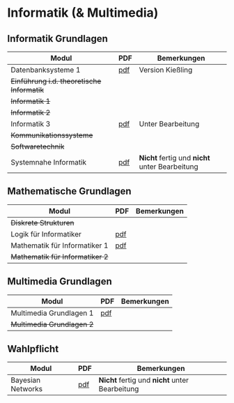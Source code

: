 # Informatik (& Multimedia)
## Informatik Grundlagen
Modul | PDF | Bemerkungen
----- | --- | -----------
Datenbanksysteme 1 | [pdf](https://github.com/uniaugsburg/Informatik/blob/master/informatik-grundlagen/dbs_1/summary.pdf) | Version Kießling
~~Einführung i.d. theoretische Informatik~~ | 
~~Informatik 1~~ |
~~Informatik 2~~ |
Informatik 3 | [pdf](https://github.com/uniaugsburg/Informatik/blob/master/informatik-grundlagen/i_3/summary.pdf) | Unter Bearbeitung
~~Kommunikationssysteme~~ | 
~~Softwaretechnik~~ |  
Systemnahe Informatik | [pdf](https://github.com/uniaugsburg/Informatik/blob/master/informatik-grundlagen/si/summary.pdf) | **Nicht** fertig und **nicht** unter Bearbeitung

## Mathematische Grundlagen
Modul | PDF | Bemerkungen
----- | --- | -----------
~~Diskrete Strukturen~~ |
Logik für Informatiker | [pdf](https://github.com/uniaugsburg/Informatik/blob/master/mathematische-grundlagen/lfi/summary.pdf)
Mathematik für Informatiker 1 | [pdf](https://github.com/uniaugsburg/Informatik/blob/master/mathematische-grundlagen/mfi_1/summary.pdf)
~~Mathematik für Informatiker 2~~ | 

## Multimedia Grundlagen
Modul | PDF | Bemerkungen
----- | --- | -----------
Multimedia Grundlagen 1 | [pdf](https://github.com/uniaugsburg/Informatik/blob/master/multimedia-grundlagen/mmg_1/summary.pdf)
~~Multimedia Grundlagen 2~~ | 

## Wahlpflicht
Modul | PDF | Bemerkungen
----- | --- | -----------
Bayesian Networks | [pdf](https://github.com/uniaugsburg/Informatik/blob/master/wahlpflicht/baynets/summary.pdf) | **Nicht** fertig und **nicht** unter Bearbeitung
